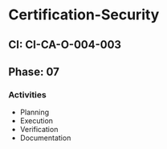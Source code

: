 # Certification-Security

## CI: CI-CA-O-004-003
## Phase: 07

### Activities
- Planning
- Execution
- Verification
- Documentation
